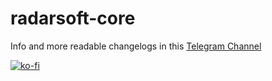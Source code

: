 # radarsoft-core
Info and more readable changelogs in this [Telegram Channel](https://t.me/RadarsButtInfo)


[![ko-fi](https://www.ko-fi.com/img/githubbutton_sm.svg)](https://ko-fi.com/D1D0WKOS)